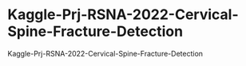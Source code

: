 # Kaggle-Prj-RSNA-2022-Cervical-Spine-Fracture-Detection
Kaggle-Prj-RSNA-2022-Cervical-Spine-Fracture-Detection
